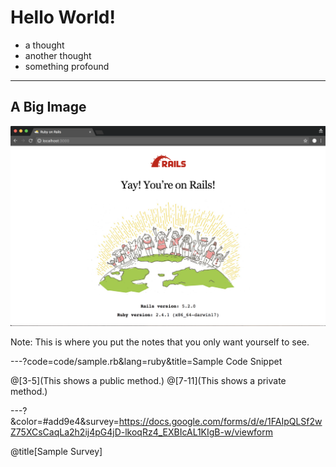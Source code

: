 # Hello World!

* a thought
* another thought
* something profound

---

## A Big Image

![Rails](assets/image/rails_screenshot.png)

Note: This is where you put the notes that you only want yourself to see.

---?code=code/sample.rb&lang=ruby&title=Sample Code Snippet

@[3-5](This shows a public method.)
@[7-11](This shows a private method.)

---?&color=#add9e4&survey=https://docs.google.com/forms/d/e/1FAIpQLSf2wZ75XCsCaqLa2h2ij4pG4jD-lkoqRz4_EXBIcAL1KIgB-w/viewform

@title[Sample Survey]
